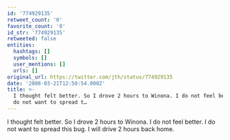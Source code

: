 ```yaml
---
id: '774929135'
retweet_count: '0'
favorite_count: '0'
id_str: '774929135'
retweeted: false
entities:
  hashtags: []
  symbols: []
  user_mentions: []
  urls: []
original_url: https://twitter.com/jth/status/774929135
date: '2008-03-21T12:50:54.000Z'
title: >-
  I thought felt better. So I drove 2 hours to Winona. I do not feel better. I
  do not want to spread t…
---
```


I thought felt better. So I drove 2 hours to Winona. I do not feel better. I do not want to spread this bug. I will drive 2 hours back home.